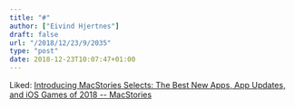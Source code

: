 ```yaml
---
title: "#"
author: ["Eivind Hjertnes"]
draft: false
url: "/2018/12/23/9/2035"
type: "post"
date: 2018-12-23T10:07:47+01:00
---
```


Liked:
[Introducing
MacStories Selects: The Best New Apps, App Updates, and iOS Games of
2018 -- MacStories](https://www.macstories.net/stories/introducing-macstories-selects-the-best-new-apps-app-updates-and-ios-games-of-2018/)
